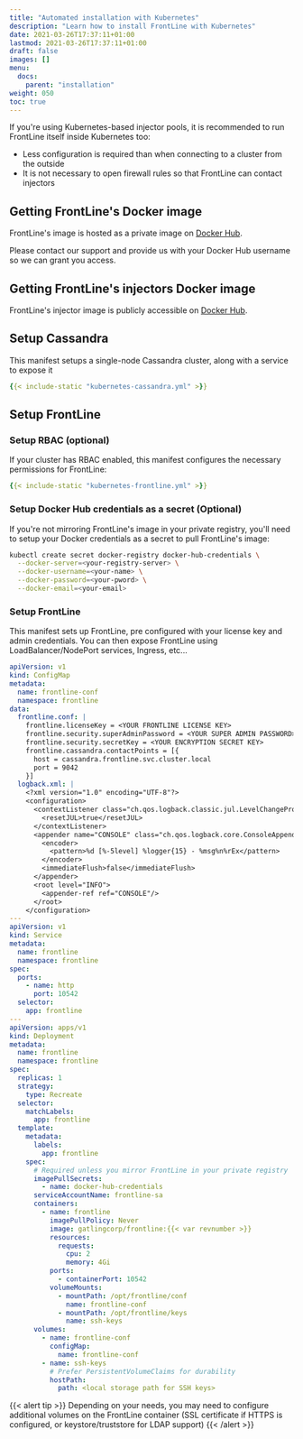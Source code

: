 ```yaml
---
title: "Automated installation with Kubernetes"
description: "Learn how to install FrontLine with Kubernetes"
date: 2021-03-26T17:37:11+01:00
lastmod: 2021-03-26T17:37:11+01:00
draft: false
images: []
menu:
  docs:
    parent: "installation"
weight: 050
toc: true
---
```


If you're using Kubernetes-based injector pools, it is recommended to run FrontLine itself inside Kubernetes too:

* Less configuration is required than when connecting to a cluster from the outside
* It is not necessary to open firewall rules so that FrontLine can contact injectors

## Getting FrontLine's Docker image

FrontLine's image is hosted as a private image on [Docker Hub](https://hub.docker.com/r/gatlingcorp/frontline).

Please contact our support and provide us with your Docker Hub username so we can grant you access.

## Getting FrontLine's injectors Docker image

FrontLine's injector image is publicly accessible on [Docker Hub](https://hub.docker.com/r/gatlingcorp/frontline-injector).

## Setup Cassandra

This manifest setups a single-node Cassandra cluster, along with a service to expose it

```yaml
{{< include-static "kubernetes-cassandra.yml" >}}
```

## Setup FrontLine

### Setup RBAC (optional)

If your cluster has RBAC enabled, this manifest configures the necessary permissions for FrontLine:

```yaml
{{< include-static "kubernetes-frontline.yml" >}}
```

### Setup Docker Hub credentials as a secret (Optional)

If you're not mirroring FrontLine's image in your private registry, you'll need to setup your Docker credentials as a secret to pull FrontLine's image:

```bash
kubectl create secret docker-registry docker-hub-credentials \
  --docker-server=<your-registry-server> \
  --docker-username=<your-name> \
  --docker-password=<your-pword> \
  --docker-email=<your-email>
```

### Setup FrontLine

This manifest sets up FrontLine, pre configured with your license key and admin credentials.
You can then expose FrontLine using LoadBalancer/NodePort services, Ingress, etc...

```yaml
apiVersion: v1
kind: ConfigMap
metadata:
  name: frontline-conf
  namespace: frontline
data:
  frontline.conf: |
    frontline.licenseKey = <YOUR FRONTLINE LICENSE KEY>
    frontline.security.superAdminPassword = <YOUR SUPER ADMIN PASSWORD>
    frontline.security.secretKey = <YOUR ENCRYPTION SECRET KEY>
    frontline.cassandra.contactPoints = [{
      host = cassandra.frontline.svc.cluster.local
      port = 9042
    }]
  logback.xml: |
    <?xml version="1.0" encoding="UTF-8"?>
    <configuration>
      <contextListener class="ch.qos.logback.classic.jul.LevelChangePropagator">
        <resetJUL>true</resetJUL>
      </contextListener>
      <appender name="CONSOLE" class="ch.qos.logback.core.ConsoleAppender">
        <encoder>
          <pattern>%d [%-5level] %logger{15} - %msg%n%rEx</pattern>
        </encoder>
        <immediateFlush>false</immediateFlush>
      </appender>
      <root level="INFO">
        <appender-ref ref="CONSOLE"/>
      </root>
    </configuration>
---
apiVersion: v1
kind: Service
metadata:
  name: frontline
  namespace: frontline
spec:
  ports:
    - name: http
      port: 10542
  selector:
    app: frontline
---
apiVersion: apps/v1
kind: Deployment
metadata:
  name: frontline
  namespace: frontline
spec:
  replicas: 1
  strategy:
    type: Recreate
  selector:
    matchLabels:
      app: frontline
  template:
    metadata:
      labels:
        app: frontline
    spec:
      # Required unless you mirror FrontLine in your private registry
      imagePullSecrets:
        - name: docker-hub-credentials
      serviceAccountName: frontline-sa
      containers:
        - name: frontline
          imagePullPolicy: Never
          image: gatlingcorp/frontline:{{< var revnumber >}}
          resources:
            requests:
              cpu: 2
              memory: 4Gi
          ports:
            - containerPort: 10542
          volumeMounts:
            - mountPath: /opt/frontline/conf
              name: frontline-conf
            - mountPath: /opt/frontline/keys
              name: ssh-keys
      volumes:
        - name: frontline-conf
          configMap:
            name: frontline-conf
        - name: ssh-keys
          # Prefer PersistentVolumeClaims for durability
          hostPath:
            path: <local storage path for SSH keys>
```

{{< alert tip >}}
Depending on your needs, you may need to configure additional volumes on the FrontLine container (SSL certificate if HTTPS is configured, or keystore/truststore for LDAP support)
{{< /alert >}}
